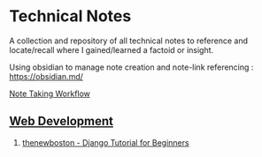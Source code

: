 # Technical Notes

A collection and repository of all technical notes to reference and locate/recall where I gained/learned a factoid or insight.

Using obsidian to manage note creation and note-link referencing : <https://obsidian.md/>

[Note Taking Workflow](_inbox/Note%20Taking%20Workflow.md)

## [Web Development](Web%20Development.md)

1. [thenewboston - Django Tutorial for Beginners](thenewboston-django-tutorial-for-beginners/README.md)
